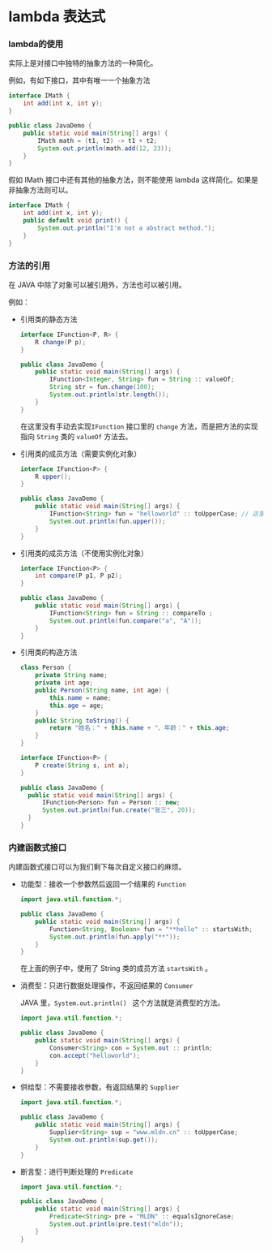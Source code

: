 # lambda 表达式

### lambda的使用

实际上是对接口中独特的抽象方法的一种简化。

例如，有如下接口，其中有唯一一个抽象方法

```java
interface IMath {
    int add(int x, int y);
}

public class JavaDemo {
    public static void main(String[] args) {
        IMath math = (t1, t2) -> t1 + t2;
        System.out.println(math.add(12, 23));
    }
}
```

假如 IMath 接口中还有其他的抽象方法，则不能使用 lambda 这样简化。如果是非抽象方法则可以。

```java
interface IMath {
    int add(int x, int y);
    public default void print() {
        System.out.println("I'm not a abstract method.");
    }
}
```

### 方法的引用

在 JAVA 中除了对象可以被引用外，方法也可以被引用。

例如：

- 引用类的静态方法

  ```java
  interface IFunction<P, R> {
      R change(P p);
  }
  
  public class JavaDemo {
      public static void main(String[] args) {
          IFunction<Integer, String> fun = String :: valueOf;
          String str = fun.change(100);
          System.out.println(str.length());
      }
  }
  ```

  在这里没有手动去实现`IFunction` 接口里的 `change` 方法，而是把方法的实现指向 `String` 类的 `valueOf` 方法去。

- 引用类的成员方法（需要实例化对象）

  ```java
  interface IFunction<P> {
      R upper();
  }
  
  public class JavaDemo {
      public static void main(String[] args) {
          IFunction<String> fun = "helloworld" :: toUpperCase; // 这里使用了字符串实例化对象
          System.out.println(fun.upper());
      }
  }
  ```

- 引用类的成员方法（不使用实例化对象）

  ```java
  interface IFunction<P> {
      int compare(P p1, P p2);
  }
  
  public class JavaDemo {
      public static void main(String[] args) {
          IFunction<String> fun = String :: compareTo ;
          System.out.println(fun.compare("a", "A"));
      }
  }
  ```

- 引用类的构造方法

  ```java
  class Person {
      private String name;
      private int age;
      public Person(String name, int age) {
          this.name = name;
          this.age = age;
      }
      public String toString() {
          return "姓名：" + this.name + "、年龄：" + this.age;
      }
  }
  
  interface IFunction<P> {
      P create(String s, int a);
  }
  
  public class JavaDemo {
  	public static void main(String[] args) {
  		IFunction<Person> fun = Person :: new;
  		System.out.println(fun.create("张三", 20));
  	}
  }
  ```

### 内建函数式接口

内建函数式接口可以为我们剩下每次自定义接口的麻烦。

- 功能型：接收一个参数然后返回一个结果的 `Function` 

  ```java
  import java.util.function.*;
  
  public class JavaDemo {
      public static void main(String[] args) {
          Function<String, Boolean> fun = "**hello" :: startsWith;
          System.out.println(fun.apply("**"));
      }
  }
  ```

  在上面的例子中，使用了 String 类的成员方法 `startsWith` 。

- 消费型：只进行数据处理操作，不返回结果的 `Consumer`

  JAVA 里，`System.out.println() ` 这个方法就是消费型的方法。

  ```java
  import java.util.function.*;
  
  public class JavaDemo {
      public static void main(String[] args) {
          Consumer<String> con = System.out :: println;
          con.accept("helloworld");
      }
  }
  ```

- 供给型：不需要接收参数，有返回结果的 `Supplier`

  ```java
  import java.util.function.*;
  
  public class JavaDemo {
      public static void main(String[] args) {
          Supplier<String> sup = "www.mldn.cn" :: toUpperCase;
          System.out.println(sup.get());
      }
  }
  ```

- 断言型：进行判断处理的 `Predicate`

  ```java
  import java.util.function.*;
  
  public class JavaDemo {
      public static void main(String[] args) {
          Predicate<String> pre = "MLDN" :: equalsIgnoreCase;
          System.out.println(pre.test("mldn"));
      }
  }
  ```

  